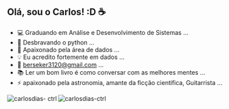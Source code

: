 ## Olá, sou o Carlos! :D ☕

 * 💻 Graduando em Análise e Desenvolvimento de Sistemas ...
 * 🐍 Desbravando o python ...
 * 🎲 Apaixonado pela área de dados ...
 * 💡 Eu acredito fortemente em dados ...
 * 💬 berseker3120@gmail.com ...
 * 📚 Ler um bom livro é como conversar com as melhores mentes ...
 * ⚡ apaixonado pela astronomia, amante da ficção cientifica, Guitarrista ...

<p><img align="left" src="https://github-readme-stats.vercel.app/api/top-langs?username=carlosdias-ctrl&show_icons=true&locale=en&layout=compact" alt="carlosdias- ctrl" /></p>

<p> <img align="center" src="https://github-readme-stats.vercel.app/api?username=carlosdias-ctrl&show_icons=true&locale=en" alt ="carlosdias-ctrl" /></p>

